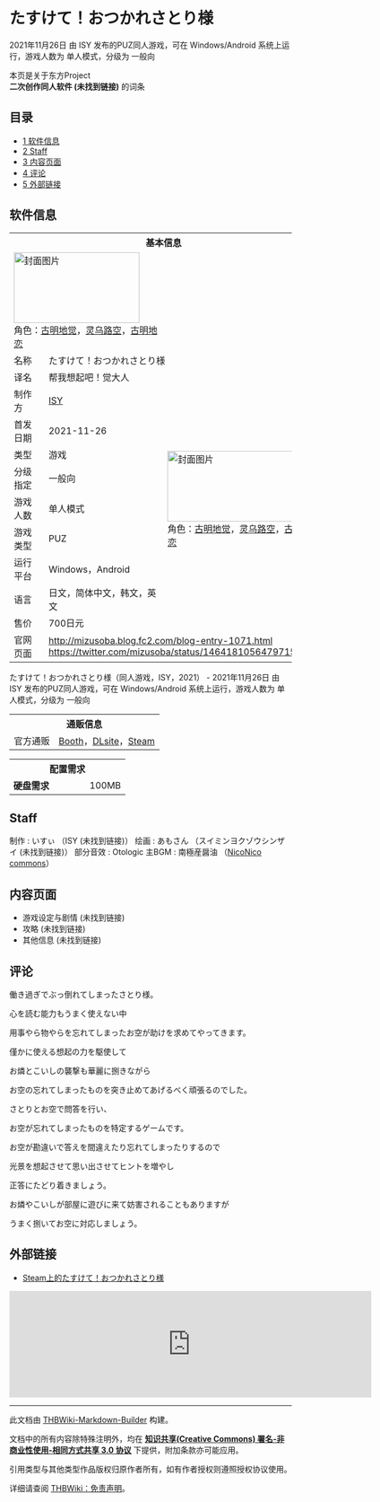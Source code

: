 # たすけて！おつかれさとり様

<!-- source html: G:\repos\THBWiki-Markdown-Builder\THBWikiMarkdown\Temp\main\1\1c\ns0%3A%E3%81%9F%E3%81%99%E3%81%91%E3%81%A6%EF%BC%81%E3%81%8A%E3%81%A4%E3%81%8B%E3%82%8C%E3%81%95%E3%81%A8%E3%82%8A%E6%A7%98.html -->

2021年11月26日 由 ISY  发布的PUZ同人游戏，可在 Windows/Android 系统上运行，游戏人数为 单人模式，分级为 一般向

本页是关于东方Project  
 **二次创作同人软件 (未找到链接)** 的词条

## 目录

- [1 软件信息](#软件信息)
- [2 Staff](#Staff)
- [3 内容页面](#内容页面)
- [4 评论](#评论)
- [5 外部链接](#外部链接)





## 软件信息

<table><tbody><tr><th colspan="3">基本信息</th></tr><tr><td class="cover-artwork-mobile" colspan="2"><a href="./文件-たすけて！おつかれさとり様封面.png.md" class="image" title="封面图片"><img alt="封面图片" src="https://upload.thwiki.cc/thumb/5/59/%E3%81%9F%E3%81%99%E3%81%91%E3%81%A6%EF%BC%81%E3%81%8A%E3%81%A4%E3%81%8B%E3%82%8C%E3%81%95%E3%81%A8%E3%82%8A%E6%A7%98%E5%B0%81%E9%9D%A2.png/224px-%E3%81%9F%E3%81%99%E3%81%91%E3%81%A6%EF%BC%81%E3%81%8A%E3%81%A4%E3%81%8B%E3%82%8C%E3%81%95%E3%81%A8%E3%82%8A%E6%A7%98%E5%B0%81%E9%9D%A2.png" decoding="async" loading="lazy" width="224" height="126" srcset="https://upload.thwiki.cc/thumb/5/59/%E3%81%9F%E3%81%99%E3%81%91%E3%81%A6%EF%BC%81%E3%81%8A%E3%81%A4%E3%81%8B%E3%82%8C%E3%81%95%E3%81%A8%E3%82%8A%E6%A7%98%E5%B0%81%E9%9D%A2.png/336px-%E3%81%9F%E3%81%99%E3%81%91%E3%81%A6%EF%BC%81%E3%81%8A%E3%81%A4%E3%81%8B%E3%82%8C%E3%81%95%E3%81%A8%E3%82%8A%E6%A7%98%E5%B0%81%E9%9D%A2.png 1.5x, https://upload.thwiki.cc/thumb/5/59/%E3%81%9F%E3%81%99%E3%81%91%E3%81%A6%EF%BC%81%E3%81%8A%E3%81%A4%E3%81%8B%E3%82%8C%E3%81%95%E3%81%A8%E3%82%8A%E6%A7%98%E5%B0%81%E9%9D%A2.png/448px-%E3%81%9F%E3%81%99%E3%81%91%E3%81%A6%EF%BC%81%E3%81%8A%E3%81%A4%E3%81%8B%E3%82%8C%E3%81%95%E3%81%A8%E3%82%8A%E6%A7%98%E5%B0%81%E9%9D%A2.png 2x" data-file-width="960" data-file-height="540"></a><div class="cover-char">角色：<a href="./古明地觉.md" title="古明地觉">古明地觉</a>，<a href="./灵乌路空.md" title="灵乌路空">灵乌路空</a>，<a href="./古明地恋.md" title="古明地恋">古明地恋</a></div></td>
</tr><tr><td class="label">名称</td><td colspan="2"> たすけて！おつかれさとり様 </td></tr><tr><td class="label">译名</td><td colspan="2"> 帮我想起吧！觉大人 </td></tr><tr><td class="label">制作方</td><td><a href="/ISY" title="ISY">ISY</a></td><td class="cover-artwork" rowspan="8" style="min-width:224px;"><a href="./文件-たすけて！おつかれさとり様封面.png.md" class="image" title="封面图片"><img alt="封面图片" src="https://upload.thwiki.cc/thumb/5/59/%E3%81%9F%E3%81%99%E3%81%91%E3%81%A6%EF%BC%81%E3%81%8A%E3%81%A4%E3%81%8B%E3%82%8C%E3%81%95%E3%81%A8%E3%82%8A%E6%A7%98%E5%B0%81%E9%9D%A2.png/224px-%E3%81%9F%E3%81%99%E3%81%91%E3%81%A6%EF%BC%81%E3%81%8A%E3%81%A4%E3%81%8B%E3%82%8C%E3%81%95%E3%81%A8%E3%82%8A%E6%A7%98%E5%B0%81%E9%9D%A2.png" decoding="async" loading="lazy" width="224" height="126" srcset="https://upload.thwiki.cc/thumb/5/59/%E3%81%9F%E3%81%99%E3%81%91%E3%81%A6%EF%BC%81%E3%81%8A%E3%81%A4%E3%81%8B%E3%82%8C%E3%81%95%E3%81%A8%E3%82%8A%E6%A7%98%E5%B0%81%E9%9D%A2.png/336px-%E3%81%9F%E3%81%99%E3%81%91%E3%81%A6%EF%BC%81%E3%81%8A%E3%81%A4%E3%81%8B%E3%82%8C%E3%81%95%E3%81%A8%E3%82%8A%E6%A7%98%E5%B0%81%E9%9D%A2.png 1.5x, https://upload.thwiki.cc/thumb/5/59/%E3%81%9F%E3%81%99%E3%81%91%E3%81%A6%EF%BC%81%E3%81%8A%E3%81%A4%E3%81%8B%E3%82%8C%E3%81%95%E3%81%A8%E3%82%8A%E6%A7%98%E5%B0%81%E9%9D%A2.png/448px-%E3%81%9F%E3%81%99%E3%81%91%E3%81%A6%EF%BC%81%E3%81%8A%E3%81%A4%E3%81%8B%E3%82%8C%E3%81%95%E3%81%A8%E3%82%8A%E6%A7%98%E5%B0%81%E9%9D%A2.png 2x" data-file-width="960" data-file-height="540"></a><div class="cover-char">角色：<a href="./古明地觉.md" title="古明地觉">古明地觉</a>，<a href="./灵乌路空.md" title="灵乌路空">灵乌路空</a>，<a href="./古明地恋.md" title="古明地恋">古明地恋</a></div></td>
</tr><tr><td class="label">首发日期</td><td>2021-11-26</td></tr><tr><td class="label">类型</td><td>游戏</td></tr><tr><td class="label">分级指定</td><td>一般向</td></tr><tr><td class="label">游戏人数</td><td>单人模式</td></tr><tr><td class="label">游戏类型</td><td>PUZ</td></tr><tr><td class="label">运行平台</td><td>Windows，Android</td></tr><tr><td class="label">语言</td><td>日文，简体中文，韩文，英文</td></tr><tr><td class="label">售价</td><td>700日元</td></tr>
<tr><td class="label">官网页面</td><td colspan="2"><a rel="nofollow" class="external free" href="http://mizusoba.blog.fc2.com/blog-entry-1071.html">http://mizusoba.blog.fc2.com/blog-entry-1071.html</a><br><a rel="nofollow" class="external free" href="https://twitter.com/mizusoba/status/1464181056479715332">https://twitter.com/mizusoba/status/1464181056479715332</a></td></tr></tbody></table>

たすけて！おつかれさとり様（同人游戏，ISY，2021） - 2021年11月26日 由 ISY  发布的PUZ同人游戏，可在 Windows/Android 系统上运行，游戏人数为 单人模式，分级为 一般向

<table><tbody><tr><th colspan="3">通贩信息</th></tr><tr><td class="label">官方通贩</td><td colspan="2"><a rel="nofollow" class="external text" href="https://mizusoba.booth.pm/items/3458531">Booth</a>，<a rel="nofollow" class="external text" href="http://www.dlsite.com/home/work/=/product_id/RJ358340.html">DLsite</a>，<a rel="nofollow" class="external text" href="https://store.steampowered.com/app/1914970">Steam</a></td></tr></tbody></table>



<table>
<tbody><tr><th colspan="2">配置需求</th></tr>
<tr><td style="width:120px;padding-left:7px;"><b>硬盘需求</b></td><td>100MB</td></tr>
</tbody></table>



## Staff
制作
: いすぃ （ISY (未找到链接)）
绘画
: あもさん （スイミンヨクゾウシンザイ (未找到链接)）
部分音效
: Otologic
主BGM
: 南極産醤油 （[NicoNico commons](https://commons.nicovideo.jp/user/5382416)）


## 内容页面
- 游戏设定与剧情 (未找到链接)
- 攻略 (未找到链接)
- 其他信息 (未找到链接)


## 评论

  
働き過ぎでぶっ倒れてしまったさとり様。  

心を読む能力もうまく使えない中  

用事やら物やらを忘れてしまったお空が助けを求めてやってきます。  

僅かに使える想起の力を駆使して  

お燐とこいしの襲撃も華麗に捌きながら  

お空の忘れてしまったものを突き止めてあげるべく頑張るのでした。  

  

さとりとお空で問答を行い、  

お空が忘れてしまったものを特定するゲームです。  

お空が勘違いで答えを間違えたり忘れてしまったりするので  

光景を想起させて思い出させてヒントを増やし  

正答にたどり着きましょう。  

お燐やこいしが部屋に遊びに来て妨害されることもありますが  

うまく捌いてお空に対応しましょう。
  



## 外部链接
- [Steam上的たすけて！おつかれさとり様](https://store.steampowered.com/app/1914970/_/)

  

<iframe src="https://store.steampowered.com/widget/1914970/" frameborder="0" width="646" height="190" style="display: block" loading="lazy"></iframe>


  
  
  

  





---

此文档由 [THBWiki-Markdown-Builder](https://github.com/Delsin-Yu/THBWiki-Markdown-Builder) 构建。

文档中的所有内容除特殊注明外，均在 [**知识共享(Creative Commons) 署名-非商业性使用-相同方式共享 3.0 协议**](https://creativecommons.org/licenses/by-sa/3.0/deed.zh-hans) 下提供，附加条款亦可能应用。

引用类型与其他类型作品版权归原作者所有，如有作者授权则遵照授权协议使用。

详细请查阅 [THBWiki：免责声明](https://thbwiki.cc/THBWiki:%E5%85%8D%E8%B4%A3%E5%A3%B0%E6%98%8E)。

